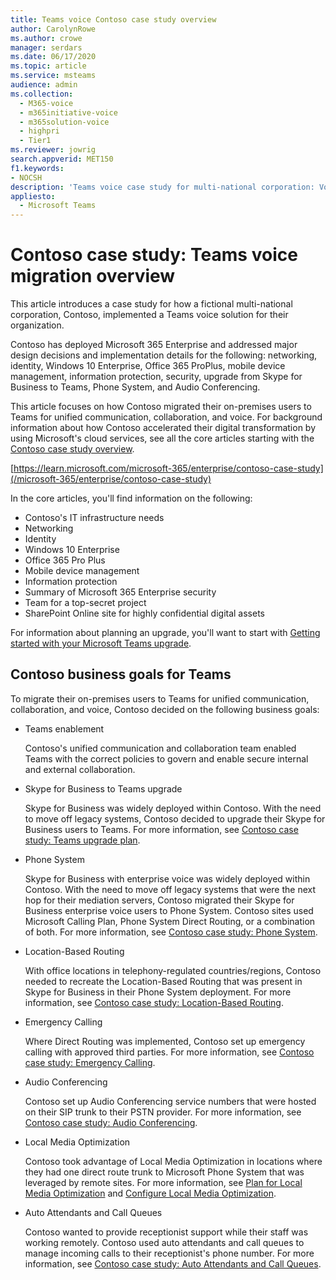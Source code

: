 ```yaml
---
title: Teams voice Contoso case study overview
author: CarolynRowe
ms.author: crowe
manager: serdars
ms.date: 06/17/2020
ms.topic: article
ms.service: msteams
audience: admin
ms.collection: 
  - M365-voice
  - m365initiative-voice
  - m365solution-voice
  - highpri
  - Tier1
ms.reviewer: jowrig
search.appverid: MET150
f1.keywords:
- NOCSH
description: 'Teams voice case study for multi-national corporation: Voice migration overview'
appliesto: 
  - Microsoft Teams
---
```


# Contoso case study: Teams voice migration overview

This article introduces a case study for how a fictional multi-national corporation, Contoso, implemented a Teams voice solution for their organization.

Contoso has deployed Microsoft 365 Enterprise and addressed major design decisions and implementation details for the following: networking, identity, Windows 10 Enterprise, Office 365 ProPlus, mobile device management, information protection, security, upgrade from Skype for Business to Teams, Phone System, and Audio Conferencing.  

This article focuses on how Contoso migrated their on-premises users to Teams for unified communication, collaboration, and voice. For background information about how Contoso accelerated their digital transformation by using Microsoft's cloud services, see all the core articles starting with the [Contoso case study overview](/microsoft-365/enterprise/contoso-case-study).

[https://learn.microsoft.com/microsoft-365/enterprise/contoso-case-study](/microsoft-365/enterprise/contoso-case-study) 

In the core articles, you'll find information on the following:  

- Contoso's IT infrastructure needs
- Networking
- Identity
- Windows 10 Enterprise
- Office 365 Pro Plus
- Mobile device management
- Information protection
- Summary of Microsoft 365 Enterprise security
- Team for a top-secret project
- SharePoint Online site for highly confidential digital assets

For information about planning an upgrade, you'll want to start with [Getting started with your Microsoft Teams upgrade](upgrade-start-here.md).

## Contoso business goals for Teams

To migrate their on-premises users to Teams for unified communication, collaboration, and voice, Contoso decided on the following business goals:

- Teams enablement 

  Contoso's unified communication and collaboration team enabled Teams with the correct policies to govern and enable secure internal and external collaboration. 

- Skype for Business to Teams upgrade 

  Skype for Business was widely deployed within Contoso. With the need to move off legacy systems, Contoso decided to upgrade their Skype for Business users to Teams. For more information, see [Contoso case study: Teams upgrade plan](voice-case-study-migration-plan.md).

- Phone System  

  Skype for Business with enterprise voice was widely deployed within Contoso. With the need to move off legacy systems that were the next hop for their mediation servers, Contoso migrated their Skype for Business enterprise voice users to Phone System. Contoso sites used Microsoft Calling Plan, Phone System Direct Routing, or a combination of both. For more information, see [Contoso case study: Phone System](voice-case-study-phone-system.md).

- Location-Based Routing 

  With office locations in telephony-regulated countries/regions, Contoso needed to recreate the Location-Based Routing that was present in Skype for Business in their Phone System deployment. For more information, see [Contoso case study: Location-Based Routing](voice-case-study-location-based-routing.md).

- Emergency Calling 

  Where Direct Routing was implemented, Contoso set up emergency calling with approved third parties. For more information, see [Contoso case study: Emergency Calling](voice-case-study-emergency-calling.md).

- Audio Conferencing 

  Contoso set up Audio Conferencing service numbers that were hosted on their SIP trunk to their PSTN provider. For more information, see [Contoso case study: Audio Conferencing](voice-case-study-audio-conferencing.md). 

- Local Media Optimization 

  Contoso took advantage of Local Media Optimization in locations where they had one direct route trunk to Microsoft Phone System that was leveraged by remote sites. For more information, see [Plan for Local Media Optimization](direct-routing-media-optimization.md) and [Configure Local Media Optimization](direct-routing-media-optimization-configure.md).

- Auto Attendants and Call Queues

  Contoso wanted to provide receptionist support while their staff was working remotely. Contoso used auto attendants and call queues to manage incoming calls to their receptionist's phone number. For more information, see [Contoso case study: Auto Attendants and Call Queues](voice-case-study-call-queues.md).
